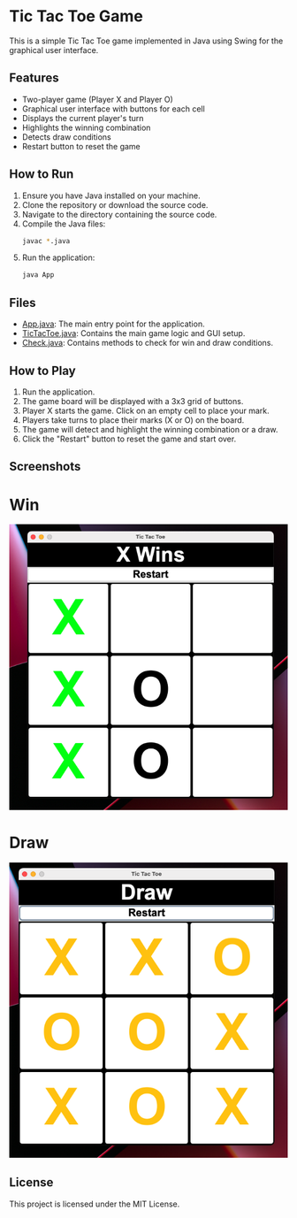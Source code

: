 # Tic Tac Toe Game

This is a simple Tic Tac Toe game implemented in Java using Swing for the graphical user interface.

## Features

- Two-player game (Player X and Player O)
- Graphical user interface with buttons for each cell
- Displays the current player's turn
- Highlights the winning combination
- Detects draw conditions
- Restart button to reset the game

## How to Run

1. Ensure you have Java installed on your machine.
2. Clone the repository or download the source code.
3. Navigate to the directory containing the source code.
4. Compile the Java files:
    ```sh
    javac *.java
    ```
5. Run the application:
    ```sh
    java App
    ```

## Files

- [App.java](App.java): The main entry point for the application.
- [TicTacToe.java](TicTacToe.java): Contains the main game logic and GUI setup.
- [Check.java](Check.java): Contains methods to check for win and draw conditions.

## How to Play

1. Run the application.
2. The game board will be displayed with a 3x3 grid of buttons.
3. Player X starts the game. Click on an empty cell to place your mark.
4. Players take turns to place their marks (X or O) on the board.
5. The game will detect and highlight the winning combination or a draw.
6. Click the "Restart" button to reset the game and start over.

## Screenshots
# Win
![Tic Tac Toe Game](picture-win.png)

# Draw
![Tic Tac Toe Game](picture-draw.png)

## License

This project is licensed under the MIT License.
